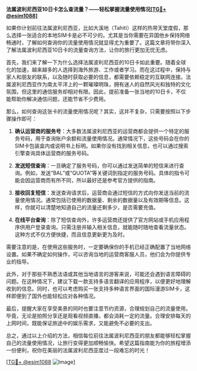 **法属波利尼西亚10日卡怎么查流量？——轻松掌握流量使用情况[[TG💪+ @esim1088](https://t.me/s/esim1088)]**

如果你计划前往法属波利尼西亚，比如大溪地（Tahiti）这样的热带天堂度假，那么选择一张适合的本地SIM卡是必不可少的。尤其是当你需要在异国他乡保持网络畅通时，了解如何查询你的流量使用情况就显得尤为重要了。这篇文章将带你深入了解法属波利尼西亚10日卡的流量查询方法，让你的旅行更加无忧无虑。

首先，我们来了解一下为什么选择法属波利尼西亚的10日卡如此重要。随着全球化的加速，越来越多的人选择到海外旅游、工作或者学习。而在这过程中，保持与家人和朋友的联系，以及随时获取必要的信息，都需要依赖稳定的互联网连接。法属波利尼西亚作为南太平洋上的一颗璀璨明珠，拥有迷人的自然风光和独特的文化氛围，但这里的通信服务却相对有限。因此，提前准备一张当地的10日卡，不仅能帮助你解决通信问题，还能节省不少费用。

那么，如何查询这张卡的流量使用情况呢？其实，这并不复杂，只需要按照以下步骤操作即可：

1. **确认运营商的服务号**：大多数法属波利尼西亚的运营商都会提供一个特定的服务号码，用于查询账户余额和流量使用情况。通常情况下，这些号码会在你的SIM卡包装盒内或说明书上标明。如果你没有找到相关信息，也可以通过搜索引擎查询具体运营商的服务号码。

2. **发送短信查询**：一旦确定了服务号码，你可以通过发送简单的短信来进行查询。例如，发送“BAL”或“QUOTA”等关键词到指定的服务号码。具体的指令可能会因运营商而有所不同，所以最好还是参考官方提供的指南。

3. **接收回复短信**：发送查询请求后，运营商会通过短信的方式向你发送当前的流量使用情况。通常包括已使用的数据量、剩余的数据量以及有效期等信息。这样，你就可以清楚地知道自己的流量还剩多少，是否需要充值。

4. **在线平台查询**：除了短信查询外，许多运营商还提供了官方网站或手机应用程序供用户登录查询。只需注册并输入相关信息，就能随时随地查看流量状态。这种方式不仅方便快捷，而且信息更新更为及时。

需要注意的是，在使用这些服务时，一定要确保你的手机已经正确配置了当地网络设置。如果不确定如何操作，可以咨询当地的运营商客服人员，他们会为你提供专业的指导。

此外，对于那些不熟悉法语或其他当地语言的游客来说，可能还会遇到语言障碍的问题。在这种情况下，建议下载一款支持多语言翻译的应用程序，以便更好地理解收到的信息。同时，也可以考虑购买一张支持多种语言界面的国际漫游SIM卡，这样即便到了国外也能轻松应对各种情况。

最后，提醒大家在享受美景的同时也要注意节约资源，合理规划自己的流量使用。毕竟，无论是拍照分享还是观看视频直播，都会消耗一定的流量。合理安排每天的上网时间，既能保证旅途中的娱乐需求，又能避免不必要的支出。

总之，通过以上介绍的方法，相信每位前往法属波利尼西亚的朋友都能够轻松掌握自己的流量使用情况，让旅行变得更加顺畅愉快。希望这篇指南能为你的旅程增添一份便利，祝你在美丽的法属波利尼西亚度过一段难忘的时光！

[[TG💪+ @esim1088](https://t.me/s/esim1088) ![Image](https://i.postimg.cc/4NQfJmqS/Snipaste-2025-05-13-00-14-12.png)]